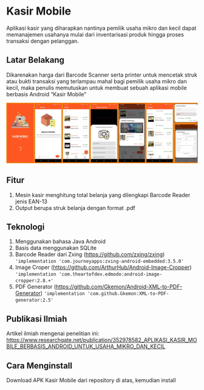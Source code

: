 # Kasir Mobile
Aplikasi kasir yang diharapkan nantinya pemilik usaha mikro dan kecil dapat memanajemen usahanya mulai dari inventarisasi produk hingga proses transaksi dengan pelanggan.

## Latar Belakang
Dikarenakan harga dari Barcode Scanner serta printer untuk mencetak struk atau bukti transaksi yang terlampau mahal bagi pemilik usaha mikro dan kecil, maka penulis memutuskan untuk membuat sebuah aplikasi mobile berbasis Android “Kasir Mobile”

![Gambar Kasir Mobile](https://github.com/kiohio707/Kasir-Mobile/blob/master/Hasil.JPG)

## Fitur
1. Mesin kasir menghitung total belanja yang dilengkapi Barcode Reader jenis EAN-13
2. Output berupa struk belanja dengan format .pdf

## Teknologi
1. Menggunakan bahasa Java Android
2. Basis data menggunakan SQLite
3. Barcode Reader dari Zxing (https://github.com/zxing/zxing)
   `'implementation 'com.journeyapps:zxing-android-embedded:3.5.0'`
4. Image Croper (https://github.com/ArthurHub/Android-Image-Cropper)
   `'implementation 'com.theartofdev.edmodo:android-image-cropper:2.8.+'`
5. PDF Generator (https://github.com/Gkemon/Android-XML-to-PDF-Generator)
    `'implementation 'com.github.Gkemon:XML-to-PDF-generator:2.5'`

## Publikasi Ilmiah
Artikel ilmiah mengenai penelitian ini:
https://www.researchgate.net/publication/352978582_APLIKASI_KASIR_MOBILE_BERBASIS_ANDROID_UNTUK_USAHA_MIKRO_DAN_KECIL

## Cara Menginstall
Download APK Kasir Mobile dari repository di atas, kemudian install
